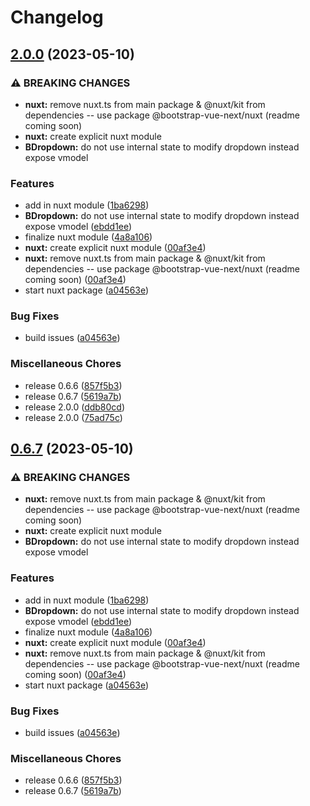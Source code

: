 # Changelog

## [2.0.0](https://github.com/bootstrap-vue/bootstrap-vue-next-1/compare/nuxt-v0.6.7...nuxt-v2.0.0) (2023-05-10)


### ⚠ BREAKING CHANGES

* **nuxt:** remove nuxt.ts from main package & @nuxt/kit from dependencies -- use package @bootstrap-vue-next/nuxt (readme coming soon)
* **nuxt:** create explicit nuxt module
* **BDropdown:** do not use internal state to modify dropdown instead expose vmodel

### Features

* add in nuxt module ([1ba6298](https://github.com/bootstrap-vue/bootstrap-vue-next-1/commit/1ba62983649b0e55e2a8dd037b12daa07268de7c))
* **BDropdown:** do not use internal state to modify dropdown instead expose vmodel ([ebdd1ee](https://github.com/bootstrap-vue/bootstrap-vue-next-1/commit/ebdd1ee5c201d709463c2fbaf9d31a47b5a02fc1))
* finalize nuxt module ([4a8a106](https://github.com/bootstrap-vue/bootstrap-vue-next-1/commit/4a8a1060735f8f2b4fbff37c77570fa2858f3c2f))
* **nuxt:** create explicit nuxt module ([00af3e4](https://github.com/bootstrap-vue/bootstrap-vue-next-1/commit/00af3e4713eea2d8098eeb2083915a9868d2231d))
* **nuxt:** remove nuxt.ts from main package & @nuxt/kit from dependencies -- use package @bootstrap-vue-next/nuxt (readme coming soon) ([00af3e4](https://github.com/bootstrap-vue/bootstrap-vue-next-1/commit/00af3e4713eea2d8098eeb2083915a9868d2231d))
* start nuxt package ([a04563e](https://github.com/bootstrap-vue/bootstrap-vue-next-1/commit/a04563ee704a017184f1de6c792f789a7c725677))


### Bug Fixes

* build issues ([a04563e](https://github.com/bootstrap-vue/bootstrap-vue-next-1/commit/a04563ee704a017184f1de6c792f789a7c725677))


### Miscellaneous Chores

* release 0.6.6 ([857f5b3](https://github.com/bootstrap-vue/bootstrap-vue-next-1/commit/857f5b329aac31601f380843ea69a6a0df267378))
* release 0.6.7 ([5619a7b](https://github.com/bootstrap-vue/bootstrap-vue-next-1/commit/5619a7b087b691264aae579ebe603d4e74922afc))
* release 2.0.0 ([ddb80cd](https://github.com/bootstrap-vue/bootstrap-vue-next-1/commit/ddb80cdb29f3a53e806d9298e052124d3614827b))
* release 2.0.0 ([75ad75c](https://github.com/bootstrap-vue/bootstrap-vue-next-1/commit/75ad75ce81cd879812fb34880c6a82d88b56ed3c))

## [0.6.7](https://github.com/VividLemon/bootstrap-vue-next/compare/nuxt-v0.0.6...nuxt-v0.6.7) (2023-05-10)


### ⚠ BREAKING CHANGES

* **nuxt:** remove nuxt.ts from main package & @nuxt/kit from dependencies -- use package @bootstrap-vue-next/nuxt (readme coming soon)
* **nuxt:** create explicit nuxt module
* **BDropdown:** do not use internal state to modify dropdown instead expose vmodel

### Features

* add in nuxt module ([1ba6298](https://github.com/VividLemon/bootstrap-vue-next/commit/1ba62983649b0e55e2a8dd037b12daa07268de7c))
* **BDropdown:** do not use internal state to modify dropdown instead expose vmodel ([ebdd1ee](https://github.com/VividLemon/bootstrap-vue-next/commit/ebdd1ee5c201d709463c2fbaf9d31a47b5a02fc1))
* finalize nuxt module ([4a8a106](https://github.com/VividLemon/bootstrap-vue-next/commit/4a8a1060735f8f2b4fbff37c77570fa2858f3c2f))
* **nuxt:** create explicit nuxt module ([00af3e4](https://github.com/VividLemon/bootstrap-vue-next/commit/00af3e4713eea2d8098eeb2083915a9868d2231d))
* **nuxt:** remove nuxt.ts from main package & @nuxt/kit from dependencies -- use package @bootstrap-vue-next/nuxt (readme coming soon) ([00af3e4](https://github.com/VividLemon/bootstrap-vue-next/commit/00af3e4713eea2d8098eeb2083915a9868d2231d))
* start nuxt package ([a04563e](https://github.com/VividLemon/bootstrap-vue-next/commit/a04563ee704a017184f1de6c792f789a7c725677))


### Bug Fixes

* build issues ([a04563e](https://github.com/VividLemon/bootstrap-vue-next/commit/a04563ee704a017184f1de6c792f789a7c725677))


### Miscellaneous Chores

* release 0.6.6 ([857f5b3](https://github.com/VividLemon/bootstrap-vue-next/commit/857f5b329aac31601f380843ea69a6a0df267378))
* release 0.6.7 ([5619a7b](https://github.com/VividLemon/bootstrap-vue-next/commit/5619a7b087b691264aae579ebe603d4e74922afc))
